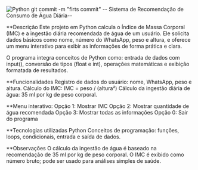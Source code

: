 ![Python](https://img.shields.io/badge/Python-3.11-blue)
git commit -m "firts commit"
-- Sistema de Recomendação de Consumo de Água Diária-- 

**Descrição
Este projeto em Python calcula o Índice de Massa Corporal (IMC) e a ingestão diária recomendada de água de um usuário. Ele solicita dados básicos como nome, número do WhatsApp, peso e altura, e oferece um menu interativo para exibir as informações de forma prática e clara.

O programa integra conceitos de Python como: entrada de dados com input(), conversão de tipos (float e int), operações matemáticas e exibição formatada de resultados.

**Funcionalidades
Registro de dados do usuário: nome, WhatsApp, peso e altura.
Cálculo do IMC: IMC = peso / (altura²)
Cálculo da ingestão diária de água: 35 ml por kg de peso corporal.

**Menu interativo:
Opção 1: Mostrar IMC
Opção 2: Mostrar quantidade de água recomendada
Opção 3: Mostrar todas as informações
Opção 0: Sair do programa

**Tecnologias utilizadas
Python 
Conceitos de programação: funções, loops, condicionais, entrada e saída de dados.

**Observações
O cálculo da ingestão de água é baseado na recomendação de 35 ml por kg de peso corporal.
O IMC é exibido como número bruto; pode ser usado para análises simples de saúde.
